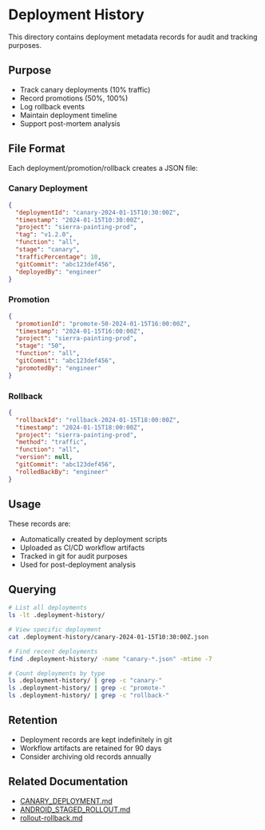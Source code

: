 # Deployment History

This directory contains deployment metadata records for audit and tracking purposes.

## Purpose

- Track canary deployments (10% traffic)
- Record promotions (50%, 100%)
- Log rollback events
- Maintain deployment timeline
- Support post-mortem analysis

## File Format

Each deployment/promotion/rollback creates a JSON file:

### Canary Deployment
```json
{
  "deploymentId": "canary-2024-01-15T10:30:00Z",
  "timestamp": "2024-01-15T10:30:00Z",
  "project": "sierra-painting-prod",
  "tag": "v1.2.0",
  "function": "all",
  "stage": "canary",
  "trafficPercentage": 10,
  "gitCommit": "abc123def456",
  "deployedBy": "engineer"
}
```

### Promotion
```json
{
  "promotionId": "promote-50-2024-01-15T16:00:00Z",
  "timestamp": "2024-01-15T16:00:00Z",
  "project": "sierra-painting-prod",
  "stage": "50",
  "function": "all",
  "gitCommit": "abc123def456",
  "promotedBy": "engineer"
}
```

### Rollback
```json
{
  "rollbackId": "rollback-2024-01-15T18:00:00Z",
  "timestamp": "2024-01-15T18:00:00Z",
  "project": "sierra-painting-prod",
  "method": "traffic",
  "function": "all",
  "version": null,
  "gitCommit": "abc123def456",
  "rolledBackBy": "engineer"
}
```

## Usage

These records are:
- Automatically created by deployment scripts
- Uploaded as CI/CD workflow artifacts
- Tracked in git for audit purposes
- Used for post-deployment analysis

## Querying

```bash
# List all deployments
ls -lt .deployment-history/

# View specific deployment
cat .deployment-history/canary-2024-01-15T10:30:00Z.json

# Find recent deployments
find .deployment-history/ -name "canary-*.json" -mtime -7

# Count deployments by type
ls .deployment-history/ | grep -c "canary-"
ls .deployment-history/ | grep -c "promote-"
ls .deployment-history/ | grep -c "rollback-"
```

## Retention

- Deployment records are kept indefinitely in git
- Workflow artifacts are retained for 90 days
- Consider archiving old records annually

## Related Documentation

- [CANARY_DEPLOYMENT.md](../docs/CANARY_DEPLOYMENT.md)
- [ANDROID_STAGED_ROLLOUT.md](../docs/ANDROID_STAGED_ROLLOUT.md)
- [rollout-rollback.md](../docs/rollout-rollback.md)
